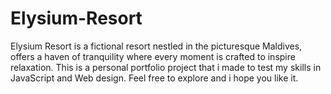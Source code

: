 # Elysium-Resort
Elysium Resort is a fictional resort nestled in the picturesque Maldives, offers a haven of tranquility where every moment is crafted to inspire relaxation. This is a personal portfolio project that i made to test my skills in JavaScript and Web design. Feel free to explore and i hope you like it.
